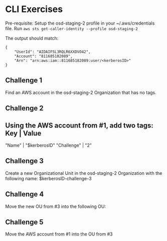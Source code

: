 # CLI Exercises

Pre-requisite: Setup the osd-staging-2 profile in your ~/.aws/credentials file. Run `aws sts get-caller-identity --profile osd-staging-2`

The output should match:
```
{
    "UserId": "AIDAIFSL3RQLR6XXDVO42",
    "Account": "811685182089",
    "Arn": "arn:aws:iam::811685182089:user/<kerberosID>"
}
```

## Challenge 1
Find an AWS account in the osd-staging-2 Organization that has no tags. 

## Challenge 2
Using the AWS account from #1, add two tags:
Key    | Value
--------------
"Name"      | "$kerberosID"
"Challenge" | "2"

## Challenge 3
Create a new Organizational Unit in the osd-staging-2 Organization
with the following name: $kerberosID-challenge-3

## Challenge 4
Move the new OU from #3 into the following OU:

## Challenge 5
Move the AWS account from #1 into the OU from #3